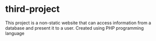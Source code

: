 # third-project
This project is a non-static website that can access information from a database and present it to a user. Created using PHP programming language
